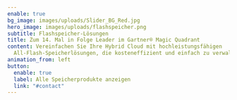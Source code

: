 ```yaml
---
enable: true
bg_image: images/uploads/Slider_BG_Red.jpg
hero_image: images/uploads/flashspeicher.png
subtitle: Flashspeicher-Lösungen
title: Zum 14. Mal in Folge Leader im Gartner® Magic Quadrant
content: Vereinfachen Sie Ihre Hybrid Cloud mit hochleistungsfähigen
  All-Flash-Speicherlösungen, die kosteneffizient und einfach zu verwalten sind
animation_from: left
button:
  enable: true
  label: Alle Speicherprodukte anzeigen
  link: "#contact"
---
```


